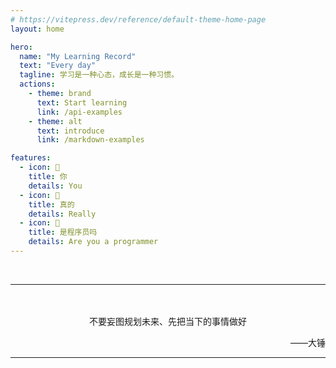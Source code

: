 ```yaml
---
# https://vitepress.dev/reference/default-theme-home-page
layout: home

hero:
  name: "My Learning Record"
  text: "Every day"
  tagline: 学习是一种心态，成长是一种习惯。
  actions:
    - theme: brand
      text: Start learning
      link: /api-examples
    - theme: alt
      text: introduce
      link: /markdown-examples

features:
  - icon: 🤹
    title: 你
    details: You
  - icon: 🤹
    title: 真的
    details: Really
  - icon: 🤹
    title: 是程序员吗
    details: Are you a programmer
---
```


<br>

---
<br>
<br>

<center>不要妄图规划未来、先把当下的事情做好</center>
<p align="right"style="text-decoration: none;">——大锤</p>

---
